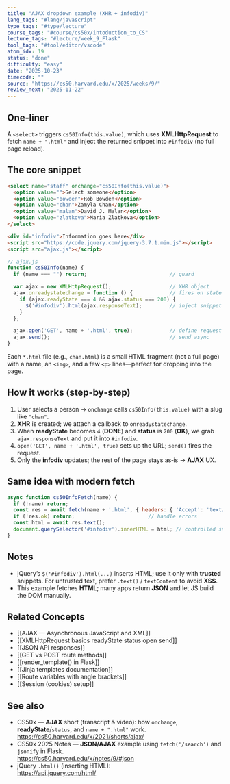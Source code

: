 ```yaml
---
title: "AJAX dropdown example (XHR + infodiv)"
lang_tags: "#lang/javascript"
type_tags: "#type/lecture"
course_tags: "#course/cs50x/intoduction_to_CS"
lecture_tags: "#lecture/week_9_Flask"
tool_tags: "#tool/editor/vscode"
atom_idx: 19
status: "done"
difficulty: "easy"
date: "2025-10-23"
timecode: ""
source: "https://cs50.harvard.edu/x/2025/weeks/9/"
review_next: "2025-11-22"
---
```


## One‑liner
A `<select>` triggers `cs50Info(this.value)`, which uses **XMLHttpRequest** to fetch `name + ".html"` and inject the returned snippet into `#infodiv` (no full page reload).

## The core snippet
```html
<select name="staff" onchange="cs50Info(this.value)">
  <option value="">Select someone</option>
  <option value="bowden">Rob Bowden</option>
  <option value="chan">Zamyla Chan</option>
  <option value="malan">David J. Malan</option>
  <option value="zlatkova">Maria Zlatkova</option>
</select>

<div id="infodiv">Information goes here</div>
<script src="https://code.jquery.com/jquery-3.7.1.min.js"></script>
<script src="ajax.js"></script>
```

```js
// ajax.js
function cs50Info(name) {
  if (name === "") return;                           // guard

  var ajax = new XMLHttpRequest();                   // XHR object
  ajax.onreadystatechange = function () {            // fires on state changes
    if (ajax.readyState === 4 && ajax.status === 200) {
      $('#infodiv').html(ajax.responseText);         // inject snippet
    }
  };

  ajax.open('GET', name + '.html', true);            // define request
  ajax.send();                                       // send async
}
```
Each `*.html` file (e.g., `chan.html`) is a small HTML fragment (not a full page) with a name, an `<img>`, and a few `<p>` lines—perfect for dropping into the page.

## How it works (step‑by‑step)
1) User selects a person → `onchange` calls `cs50Info(this.value)` with a slug like `"chan"`.  
2) **XHR** is created; we attach a callback to `onreadystatechange`.  
3) When **readyState** becomes `4` (**DONE**) and **status** is `200` (**OK**), we grab `ajax.responseText` and put it into `#infodiv`.  
4) `open('GET', name + '.html', true)` sets up the URL; `send()` fires the request.  
5) Only the **infodiv** updates; the rest of the page stays as‑is → **AJAX** UX.

## Same idea with modern **fetch**
```js
async function cs50InfoFetch(name) {
  if (!name) return;
  const res = await fetch(name + '.html', { headers: { 'Accept': 'text/html' } });
  if (!res.ok) return;                        // handle errors
  const html = await res.text();
  document.querySelector('#infodiv').innerHTML = html; // controlled snippets
}
```

## Notes
- jQuery’s `$('#infodiv').html(...)` inserts HTML; use it only with **trusted** snippets. For untrusted text, prefer `.text()` / `textContent` to avoid **XSS**.  
- This example fetches **HTML**; many apps return **JSON** and let JS build the DOM manually.

## Related Concepts
- [[AJAX — Asynchronous JavaScript and XML]]
- [[XMLHttpRequest basics readyState status open send]]
- [[JSON API responses]]
- [[GET vs POST route methods]]
- [[render_template() in Flask]]
- [[Jinja templates documentation]]
- [[Route variables with angle brackets]]
- [[Session (cookies) setup]]

## See also
- CS50x — **AJAX** short (transcript & video): how `onchange`, **readyState**/`status`, and `name + ".html"` work.  
  https://cs50.harvard.edu/x/2021/shorts/ajax/  
- CS50x 2025 Notes — **JSON/AJAX** example using `fetch('/search')` and `jsonify` in Flask.  
  https://cs50.harvard.edu/x/notes/9/#json  
- jQuery `.html()` (inserting HTML):  
  https://api.jquery.com/html/
